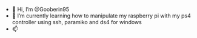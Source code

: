 - 👋 Hi, I’m @Gooberin95
- 🌱 I’m currently learning how to manipulate my raspberry pi with my ps4 controller using ssh, paramiko and ds4 for windows
- 📫 
<!---
Gooberin95/Gooberin95 is a ✨ special ✨ repository because its `README.md` (this file) appears on your GitHub profile.
You can click the Preview link to take a look at your changes.
--->
